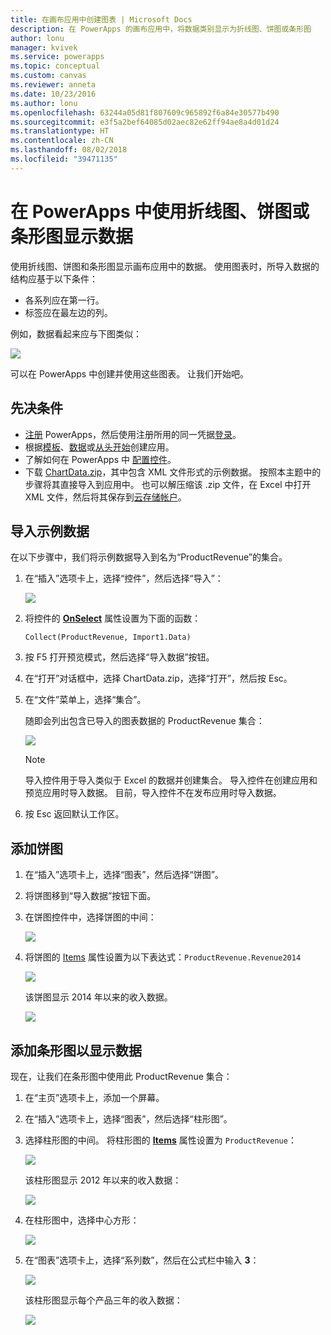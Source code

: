 ```yaml
---
title: 在画布应用中创建图表 | Microsoft Docs
description: 在 PowerApps 的画布应用中，将数据类别显示为折线图、饼图或条形图
author: lonu
manager: kvivek
ms.service: powerapps
ms.topic: conceptual
ms.custom: canvas
ms.reviewer: anneta
ms.date: 10/23/2016
ms.author: lonu
ms.openlocfilehash: 63244a05d81f807609c965892f6a84e30577b490
ms.sourcegitcommit: e3f5a2bef64085d02aec82e62ff94ae8a4d01d24
ms.translationtype: HT
ms.contentlocale: zh-CN
ms.lasthandoff: 08/02/2018
ms.locfileid: "39471135"
---
```

# <a name="show-data-in-a-line-pie-or-bar-chart-in-powerapps"></a>在 PowerApps 中使用折线图、饼图或条形图显示数据

使用折线图、饼图和条形图显示画布应用中的数据。 使用图表时，所导入数据的结构应基于以下条件：

* 各系列应在第一行。
* 标签应在最左边的列。

例如，数据看起来应与下图类似：

![][9]

可以在 PowerApps 中创建并使用这些图表。 让我们开始吧。

## <a name="prerequisites"></a>先决条件

* [注册](../signup-for-powerapps.md) PowerApps，然后使用注册所用的同一凭据[登录](https://web.powerapps.com?utm_source=padocs&utm_medium=linkinadoc&utm_campaign=referralsfromdoc)。
* 根据[模板](get-started-test-drive.md)、[数据](get-started-create-from-data.md)或[从头开始](get-started-create-from-blank.md)创建应用。
* 了解如何在 PowerApps 中 [配置控件](add-configure-controls.md)。
* 下载 [ChartData.zip](http://pwrappssamples.blob.core.windows.net/samples/ChartData.zip)，其中包含 XML 文件形式的示例数据。 按照本主题中的步骤将其直接导入到应用中。 也可以解压缩该 .zip 文件，在 Excel 中打开 XML 文件，然后将其保存到[云存储帐户](connections/cloud-storage-blob-connections.md)。

## <a name="import-the-sample-data"></a>导入示例数据
在以下步骤中，我们将示例数据导入到名为“ProductRevenue”的集合。

1. 在“插入”选项卡上，选择“控件”，然后选择“导入”：  

    ![][11]  

2. 将控件的 **[OnSelect](controls/properties-core.md)** 属性设置为下面的函数：  

   ```Collect(ProductRevenue, Import1.Data)```

3. 按 F5 打开预览模式，然后选择“导入数据”按钮。

4. 在“打开”对话框中，选择 ChartData.zip，选择“打开”，然后按 Esc。

5. 在“文件”菜单上，选择“集合”。

    随即会列出包含已导入的图表数据的 ProductRevenue 集合：

    ![][1]  

   > [!NOTE]
   > 导入控件用于导入类似于 Excel 的数据并创建集合。 导入控件在创建应用和预览应用时导入数据。 目前，导入控件不在发布应用时导入数据。
   >

6. 按 Esc 返回默认工作区。

## <a name="add-a-pie-chart"></a>添加饼图
1. 在“插入”选项卡上，选择“图表”，然后选择“饼图”。

2. 将饼图移到“导入数据”按钮下面。

3. 在饼图控件中，选择饼图的中间：   

    ![][10]

4. 将饼图的 [Items](controls/properties-core.md) 属性设置为以下表达式：`ProductRevenue.Revenue2014`

    ![][2]  

    该饼图显示 2014 年以来的收入数据。

    ![][3]  

## <a name="add-a-bar-chart-to-display-your-data"></a>添加条形图以显示数据
现在，让我们在条形图中使用此 ProductRevenue 集合：

1. 在“主页”选项卡上，添加一个屏幕。

2. 在“插入”选项卡上，选择“图表”，然后选择“柱形图”。

3. 选择柱形图的中间。 将柱形图的 **[Items](controls/properties-core.md)** 属性设置为 ```ProductRevenue```：

    ![][12]  

    该柱形图显示 2012 年以来的收入数据：

    ![][4]  

4. 在柱形图中，选择中心方形：

    ![][5]

5. 在“图表”选项卡上，选择“系列数”，然后在公式栏中输入 **3**：

    ![][6]  

    该柱形图显示每个产品三年的收入数据：

    ![][7]  

[1]: ./media/use-line-pie-bar-chart/productrevenuecollection.png
[2]: ./media/use-line-pie-bar-chart/itemsexpression.png
[3]: ./media/use-line-pie-bar-chart/piechart.png
[4]: ./media/use-line-pie-bar-chart/columnchart.png
[5]: ./media/use-line-pie-bar-chart/columnchartseries.png
[6]: ./media/use-line-pie-bar-chart/columnchartseriesfunction.png
[7]: ./media/use-line-pie-bar-chart/columnchartthreeyears.png
[8]: ./media/use-line-pie-bar-chart/preview.png
[9]: ./media/use-line-pie-bar-chart/tableformat.png
[10]: ./media/use-line-pie-bar-chart/middlepiechart.png
[11]: ./media/use-line-pie-bar-chart/import.png
[12]: ./media/use-line-pie-bar-chart/itemscolumnchart.png
